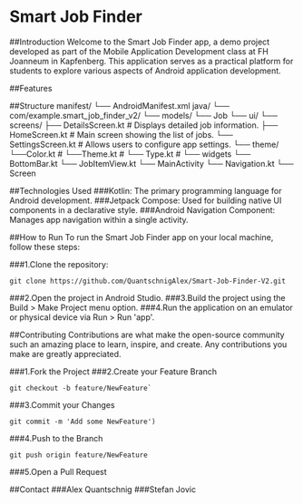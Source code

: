 # Smart Job Finder
##Introduction 
Welcome to the Smart Job Finder app, a demo project developed as part of the Mobile Application Development class at FH Joanneum in Kapfenberg. This application serves as a practical platform for students to explore various aspects of Android application development.

##Features

##Structure
manifest/
└── AndroidManifest.xml
java/
└── com/example.smart_job_finder_v2/
    └── models/
        └── Job 
    └── ui/
        └── screens/
            ├── DetailsScreen.kt # Displays detailed job information.
            ├── HomeScreen.kt # Main screen showing the list of jobs.
            └── SettingsScreen.kt # Allows users to configure app settings.
    └── theme/
        └──Color.kt #
        └──Theme.kt # 
        └── Type.kt #
    └── widgets
        └── BottomBar.kt
        └── JobItemView.kt
    └── MainActivity
    └── Navigation.kt
    └── Screen  

##Technologies Used
###Kotlin: The primary programming language for Android development.
###Jetpack Compose: Used for building native UI components in a declarative style.
###Android Navigation Component: Manages app navigation within a single activity.

##How to Run
To run the Smart Job Finder app on your local machine, follow these steps:

###1.Clone the repository:
```
git clone https://github.com/QuantschnigAlex/Smart-Job-Finder-V2.git
```
###2.Open the project in Android Studio.
###3.Build the project using the Build > Make Project menu option.
###4.Run the application on an emulator or physical device via Run > Run 'app'.

##Contributing
Contributions are what make the open-source community such an amazing place to learn, inspire, and create. Any contributions you make are greatly appreciated.

###1.Fork the Project
###2.Create your Feature Branch
```
git checkout -b feature/NewFeature`
```
###3.Commit your Changes
```
git commit -m 'Add some NewFeature')
```
###4.Push to the Branch
```
git push origin feature/NewFeature
```
###5.Open a Pull Request

##Contact
###Alex Quantschnig
###Stefan Jovic 
